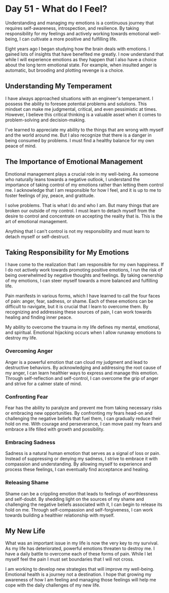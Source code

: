 # Day 51 - What do I Feel?

Understanding and managing my emotions is a continuous journey that requires self-awareness,
introspection, and resilience. By taking responsibility for my feelings and actively working
towards emotional well-being, I can cultivate a more positive and fulfilling life.

Eight years ago I began studying how the brain deals with emotions.  I gained lots of insights
that have benefited me greatly.  I now understand that while I will experience emotions as they
happen that I also have a choice about the long term emotional state.  For example, when insulted
anger is automatic, but brooding and plotting revenge is a choice.


## Understanding My Temperament

I have always approached situations with an engineer's temperament. I possess the ability to foresee
potential problems and solutions. This mindset can make me judgmental, critical, and even
pessimistic at times. However, I believe this critical thinking is a valuable asset when it comes
to problem-solving and decision-making.

I've learned to appreciate my ability to the things that are wrong with myself and the world around
me. But I also recognize that there is a danger in being consumed by problems.  I must find a
healthy balance for my own peace of mind.


## The Importance of Emotional Management

Emotional management plays a crucial role in my well-being. As someone who naturally leans
towards a negative outlook, I understand the importance of taking control of my emotions rather
than letting them control me. I acknowledge that I am responsible for how I feel, and it is up to
me to foster feelings of joy, peace, and gratitude.

I solve problems.  That is what I do and who I am. But many things that are broken our outside of
my control.  I must learn to detach myself from the desire to control and concentrate on accepting
the reality that is.  This is the art of emotional management.

Anything that I can't control is not my responsibility and must learn to detach myself or self-destruct.


## Taking Responsibility for My Emotions

I have come to the realization that I am responsible for my own happiness. If I do not actively work
towards promoting positive emotions, I run the risk of being overwhelmed by negative thoughts and
feelings. By taking ownership of my emotions, I can steer myself towards a more balanced and
fulfilling life.

Pain manifests in various forms, which I have learned to call the four faces of pain: anger, fear,
sadness, or shame. Each of these emotions can be difficult to navigate, but it is crucial that I
learn to overcome them. By recognizing and addressing these sources of pain, I can work towards
healing and finding inner peace.

My ability to overcome the trauma in my life defines my mental, emotional, and spiritual.  Emotional
hijacking occurs when I allow runaway emotions to destroy my life.


### Overcoming Anger

Anger is a powerful emotion that can cloud my judgment and lead to destructive behaviors. By
acknowledging and addressing the root cause of my anger, I can learn healthier ways to express and
manage this emotion. Through self-reflection and self-control, I can overcome the grip of anger and
strive for a calmer state of mind.


### Confronting Fear

Fear has the ability to paralyze and prevent me from taking necessary risks or embracing new
opportunities. By confronting my fears head-on and challenging the negative beliefs that fuel them,
I can gradually reduce their hold on me. With courage and perseverance, I can move past my fears
and embrace a life filled with growth and possibility.


### Embracing Sadness

Sadness is a natural human emotion that serves as a signal of loss or pain. Instead of suppressing
or denying my sadness, I strive to embrace it with compassion and understanding. By allowing myself
to experience and process these feelings, I can eventually find acceptance and healing.


### Releasing Shame

Shame can be a crippling emotion that leads to feelings of worthlessness and self-doubt. By shedding
light on the sources of my shame and challenging the negative beliefs associated with it, I can
begin to release its hold on me. Through self-compassion and self-forgiveness, I can work towards
building a healthier relationship with myself.


## My New Life

What was an important issue in my life is now the very key to my survival.  As my life has 
deteriorated, powerful emotions threaten to destroy me.   I have a daily battle to overcome each
of these forms of pain.  While I let myself feel the pain I must set boundaries that I will not
cross.

I am working to develop new strategies that will improve my well-being.  Emotional health is a 
journey not a destination.  I hope that growing my awareness of how I am feeling and managing
those feelings will help me cope with the daily challenges of my new life.

